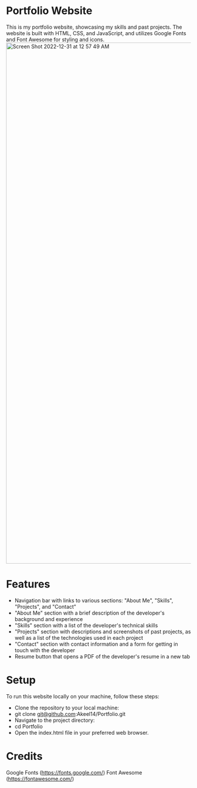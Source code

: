 # Portfolio Website
This is my portfolio website, showcasing my skills and past projects. The website is built with HTML, CSS, and JavaScript, and utilizes Google Fonts and Font Awesome for styling and icons.
<img width="1423" alt="Screen Shot 2022-12-31 at 12 57 49 AM" src="https://user-images.githubusercontent.com/58542001/210126775-1ee80eb5-e89d-4d09-b4ef-6de8d6307d52.png">

# Features
* Navigation bar with links to various sections: "About Me", "Skills", "Projects", and "Contact"
* "About Me" section with a brief description of the developer's background and experience
* "Skills" section with a list of the developer's technical skills
* "Projects" section with descriptions and screenshots of past projects, as well as a list of the technologies used in each project
* "Contact" section with contact information and a form for getting in touch with the developer
* Resume button that opens a PDF of the developer's resume in a new tab

# Setup
To run this website locally on your machine, follow these steps:

* Clone the repository to your local machine:
* git clone git@github.com:Akeel14/Portfolio.git
* Navigate to the project directory:
* cd Portfolio
* Open the index.html file in your preferred web browser.

# Credits
Google Fonts (https://fonts.google.com/)
Font Awesome (https://fontawesome.com/)
